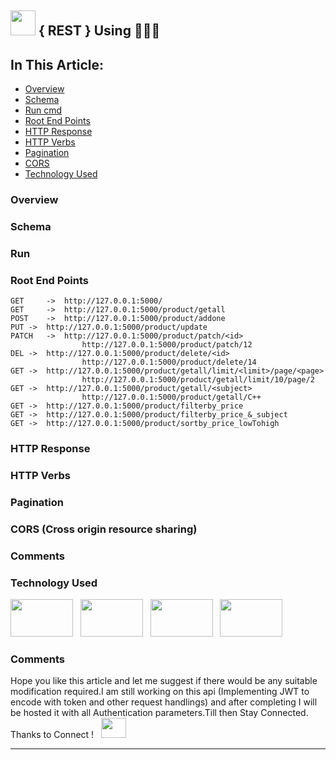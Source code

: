 ## <img src="https://user-images.githubusercontent.com/125151906/223210076-58b29154-0e90-4e37-b42f-f23387cfe83f.png" width="40px;" height="40px;"> { REST } Using 🐍🧪🐬

## In This Article:
- [Overview](https://awesomeopensource.com/project/elangosundar/awesome-README-templates)
- [Schema](https://awesomeopensource.com/project/elangosundar/awesome-README-templates)
- [Run cmd](https://awesomeopensource.com/project/elangosundar/awesome-README-templates)
- [Root End Points](https://awesomeopensource.com/project/elangosundar/awesome-README-templates)
- [HTTP Response](https://awesomeopensource.com/project/elangosundar/awesome-README-templates)
- [HTTP Verbs](https://awesomeopensource.com/project/elangosundar/awesome-README-templates)
- [Pagination](https://awesomeopensource.com/project/elangosundar/awesome-README-templates)
- [CORS](https://awesomeopensource.com/project/elangosundar/awesome-README-templates)
- [Technology Used](https://awesomeopensource.com/project/elangosundar/awesome-README-templates)

### Overview 
### Schema
### Run
### Root End Points    
    GET 	-> 	http://127.0.0.1:5000/
    GET 	-> 	http://127.0.0.1:5000/product/getall
    POST	->	http://127.0.0.1:5000/product/addone
    PUT	->	http://127.0.0.1:5000/product/update
    PATCH	->	http://127.0.0.1:5000/product/patch/<id>
                    http://127.0.0.1:5000/product/patch/12    
    DEL	->	http://127.0.0.1:5000/product/delete/<id>
                    http://127.0.0.1:5000/product/delete/14
    GET	->	http://127.0.0.1:5000/product/getall/limit/<limit>/page/<page>
                    http://127.0.0.1:5000/product/getall/limit/10/page/2
    GET	->	http://127.0.0.1:5000/product/getall/<subject>
                    http://127.0.0.1:5000/product/getall/C++
    GET	->	http://127.0.0.1:5000/product/filterby_price 
    GET	->	http://127.0.0.1:5000/product/filterby_price_&_subject
    GET	->	http://127.0.0.1:5000/product/sortby_price_lowTohigh
   
### HTTP Response
### HTTP Verbs
### Pagination
### CORS (Cross origin resource sharing)
### Comments

### Technology Used
<p><img src="https://user-images.githubusercontent.com/125151906/223213095-daa36254-ec9b-41f2-a5a9-5449498b21e3.png" width="100" height="60">&nbsp;&nbsp;
<img src="https://user-images.githubusercontent.com/125151906/223213321-5ff5dfab-03de-45fd-a49c-e9fe12bd3a88.png" width="100" height="60">&nbsp;&nbsp;
<img src="https://user-images.githubusercontent.com/125151906/223213089-b112d7c1-c7ab-4631-91d7-e66dc43e5713.png" width="100" height="60">&nbsp;&nbsp;
<img src="https://user-images.githubusercontent.com/125151906/223213536-d1ed5975-4822-4014-bf13-724fefef781e.png" width="100" height="60">&nbsp;&nbsp;</p>

### Comments
Hope you like this article and let me suggest if there would be any suitable modification required.I am still working on this api (Implementing JWT to encode with token and other request handlings) and after completing I will be hosted it with all Authentication parameters.Till then Stay Connected. Thanks to Connect ! &nbsp;&nbsp;<img src="https://user-images.githubusercontent.com/125151906/223216986-3de16a0a-8e1c-4cc7-b180-386ec4b4da5c.png" width="40px;" height="32px;">



________________________________________________________________________________________________________________________________________________________




